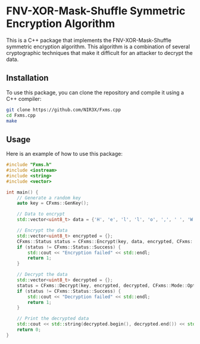 # FNV-XOR-Mask-Shuffle Symmetric Encryption Algorithm

This is a C++ package that implements the FNV-XOR-Mask-Shuffle symmetric encryption algorithm. This algorithm is a combination of several cryptographic techniques that make it difficult for an attacker to decrypt the data.

## Installation

To use this package, you can clone the repository and compile it using a C++ compiler:

```bash
git clone https://github.com/NIR3X/Fxms.cpp
cd Fxms.cpp
make
```

## Usage

Here is an example of how to use this package:

```cpp
#include "Fxms.h"
#include <iostream>
#include <string>
#include <vector>

int main() {
	// Generate a random key
	auto key = CFxms::GenKey();

	// Data to encrypt
	std::vector<uint8_t> data = {'H', 'e', 'l', 'l', 'o', ',', ' ', 'W', 'o', 'r', 'l', 'd', '!'};

	// Encrypt the data
	std::vector<uint8_t> encrypted = {};
	CFxms::Status status = CFxms::Encrypt(key, data, encrypted, CFxms::Mode::OptimizeEncryption);
	if (status != CFxms::Status::Success) {
		std::cout << "Encryption failed" << std::endl;
		return 1;
	}

	// Decrypt the data
	std::vector<uint8_t> decrypted = {};
	status = CFxms::Decrypt(key, encrypted, decrypted, CFxms::Mode::OptimizeEncryption);
	if (status != CFxms::Status::Success) {
		std::cout << "Decryption failed" << std::endl;
		return 1;
	}

	// Print the decrypted data
	std::cout << std::string(decrypted.begin(), decrypted.end()) << std::endl;
	return 0;
}
```
